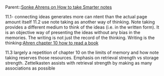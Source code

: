 
Parent::[Sonke Ahrens on How to take Smarter notes](Sonke%20Ahrens%20on%20How%20to%20take%20Smarter%20notes.md)

11.1- connecting ideas generates more can ntent than the actual page amount itself
11.2 use note taking as another way of thinking. Note taking provides a different medium to think of the ideas (i.e. in the written form). It is an objective way of presenting the ideas without any bias in the memories. The writing is not just the record of the thinking. Writing is the thinking:[Ahren chapter 10 how to read a book](Ahren%20chapter%2010%20how%20to%20read%20a%20book.md)

11.3 largely a repetition of chapter 10 on the limits of memory and how note taking reserves those resources. Emphasis on retrieval strength vs storage strength. Zettelkasten assists with retrieval strength by making as many associations as possible 